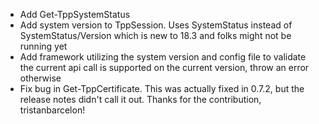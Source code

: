 - Add Get-TppSystemStatus
- Add system version to TppSession.  Uses SystemStatus instead of SystemStatus/Version which is new to 18.3 and folks might not be running yet
- Add framework utilizing the system version and config file to validate the current api call is supported on the current version, throw an error otherwise
- Fix bug in Get-TppCertificate.  This was actually fixed in 0.7.2, but the release notes didn't call it out.  Thanks for the contribution, tristanbarcelon!
